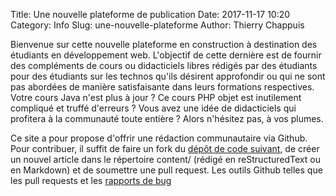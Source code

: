 Title: Une nouvelle plateforme de publication
Date: 2017-11-17 10:20
Category: Info
Slug: une-nouvelle-plateforme
Author: Thierry Chappuis

Bienvenue sur cette nouvelle plateforme en construction à destination des étudiants en développement web.
L'objectif de cette dernière est de fournir des compléments 
de cours ou didacticiels libres rédigés par des étudiants pour des étudiants 
sur les technos qu'ils désirent approfondir ou qui ne sont pas abordées de manière
satisfaisante dans leurs formations respectives. Votre cours Java n'est plus à jour ? Ce cours
PHP objet est inutilement compliqué et truffé d'erreurs ? Vous avez une idée de didacticiels
qui profitera à la communauté toute entière ? Alors n'hésitez pas, à vos plumes.

Ce site a pour propose d'offrir une rédaction communautaire via Github.
Pour contribuer, il suffit de faire un fork du [dépôt de code suivant](https://github.com/openclassmates/openclassmates),
de créer un nouvel article dans le répertoire content/ (rédigé en reStructuredText ou en Markdown) et de soumettre
une pull request. Les outils Github telles que les pull requests et les [rapports de bug](https://github.com/openclassmates/openclassmates/issues)
